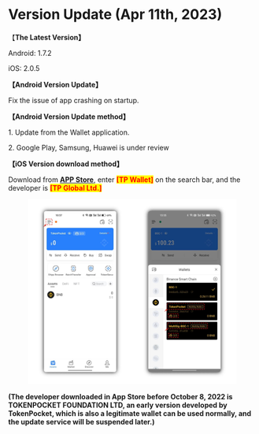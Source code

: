 # Version Update (Apr 11th, 2023)

【**The Latest Version】**

Android: 1.7.2

iOS: 2.0.5



**【Android Version Update】**

Fix the issue of app crashing on startup.



**【Android Version Update method】**

&#x20;1\. Update from the Wallet application.

&#x20;2\. Google Play, Samsung, Huawei is under review



**【iOS Version download method】‌**

&#x20; Download from [**APP Store**](https://apps.apple.com/hk/app/tp-global-wallet/id6444625622), enter <mark style="color:red;">**\[TP Wallet]**</mark> on the search bar, and the developer is <mark style="color:red;">**\[TP Global Ltd.]**</mark>

<figure><img src="../../.gitbook/assets/image (1) (2).png" alt=""><figcaption></figcaption></figure>

**(The developer downloaded in App Store before October 8, 2022 is TOKENPOCKET FOUNDATION LTD, an early version developed by TokenPocket, which is also a legitimate wallet can be used normally, and the update service will be suspended later.)**
